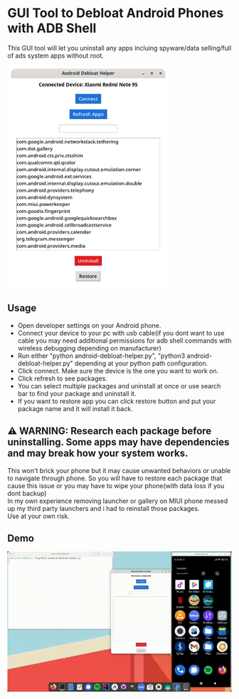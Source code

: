 # GUI Tool to Debloat Android Phones with ADB Shell
This GUI tool will let you uninstall any apps incluing spyware/data selling/full of ads system apps without root.
<p>
  <img height="500" width="" src="/assets/screenshot.png">
</p>

## Usage
- Open developer settings on your Android phone.
- Connect your device to your pc with usb cable(if you dont want to use cable you may need additional permissions for adb shell commands with wireless debugging depending on manufacturer)
- Run either "python android-debloat-helper.py", "python3 android-debloat-helper.py" depending at your python path configuration.
- Click connect. Make sure the device is the one you want to work on.
- Click refresh to see packages.
- You can select multiple packages and uninstall at once or use search bar to find your package and uninstall it.
- If you want to restore app you can click restore button and put your package name and it will install it back.

## ⚠️ WARNING:  Research each package before uninstalling. Some apps may have dependencies and may break how your system works.
This won't brick your phone but it may cause unwanted behaviors or unable to navigate through phone. So you will have to restore each package that cause this issue or you may have to wipe your phone(with data loss if you dont backup)
<br>
In my own experience removing launcher or gallery on MIUI phone messed up my third party launchers and i had to reinstall those packages.
<br>
Use at your own risk. 

## Demo
![til](/assets/demo.gif)
